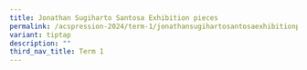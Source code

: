 ```yaml
---
title: Jonathan Sugiharto Santosa Exhibition pieces
permalink: /acspression-2024/term-1/jonathansugihartosantosaexhibitionpieces/
variant: tiptap
description: ""
third_nav_title: Term 1
---
```

